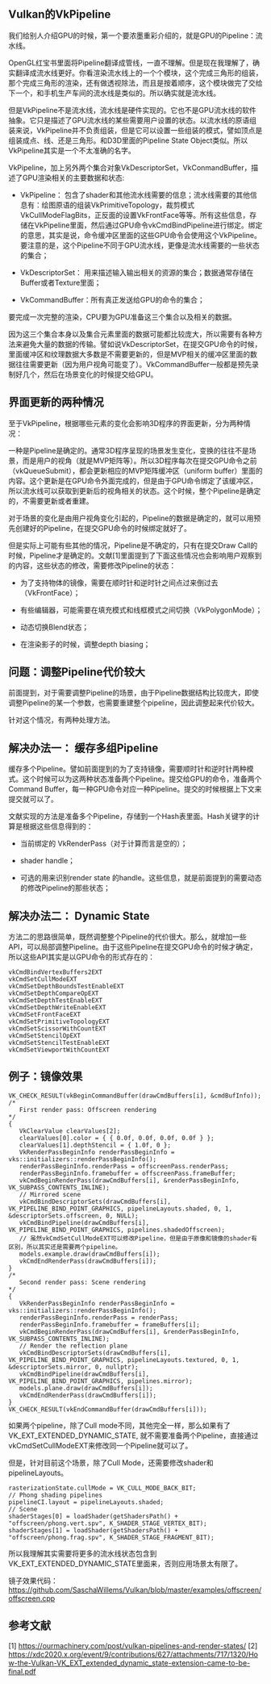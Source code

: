## Vulkan的VkPipeline

我们给别人介绍GPU的时候，第一个要浓墨重彩介绍的，就是GPU的Pipeline：流水线。

OpenGL红宝书里面将Pipeline翻译成管线，一直不理解。但是现在我理解了，确实翻译成流水线更好。你看渲染流水线上的一个个模块，这个完成三角形的组装，那个完成三角形的渲染，还有做透视除法，而且是按着顺序，这个模块做完了交给下一个，和手机生产车间的流水线是类似的。所以确实就是流水线。

但是VkPipeline不是流水线，流水线是硬件实现的。它也不是GPU流水线的软件抽象。它只是描述了GPU流水线的某些需要用户设置的状态。以流水线的原语组装来说，VkPipeline并不负责组装，但是它可以设置一些组装的模式，譬如顶点是组装成点、线、还是三角形。和D3D里面的Pipeline State Object类似。所以VkPipeline其实是一个不太准确的名字。

VkPipeline，加上另外两个集合对象VkDescriptorSet，VkConmandBuffer，描述了GPU渲染相关的主要数据和状态:

- VkPipeline： 包含了shader和其他流水线需要的信息；流水线需要的其他信息有：绘图原语的组装VkPrimitiveTopology，裁剪模式VkCullModeFlagBits，正反面的设置VkFrontFace等等。所有这些信息，存储在VkPipeline里面，然后通过GPU命令vkCmdBindPipeline进行绑定。绑定的意思，其实是说，命令缓冲区里面的这些GPU命令会使用这个VkPipeline。要注意的是，这个Pipeline不同于GPU流水线，更像是流水线需要的一些状态的集合；

- VkDescriptorSet： 用来描述输入输出相关的资源的集合；数据通常存储在Buffer或者Texture里面；

- VkCommandBuffer：所有真正发送给GPU的命令的集合；

要完成一次完整的渲染，CPU要为GPU准备这三个集合以及相关的数据。

因为这三个集合本身以及集合元素里面的数据可能都比较庞大，所以需要有各种方法来避免大量的数据的传输。譬如说VkDescriptorSet，在提交GPU命令的时候，里面缓冲区和纹理数据大多数是不需要更新的，但是MVP相关的缓冲区里面的数据往往需要更新（因为用户视角可能变了）。VkCommandBuffer一般都是预先录制好几个，然后在场景变化的时候提交给GPU。

## 界面更新的两种情况

至于VkPipeline，根据哪些元素的变化会影响3D程序的界面更新，分为两种情况：

一种是Pipeline是确定的。通常3D程序呈现的场景发生变化，变换的往往不是场景，而是用户的视角（就是MVP矩阵等）。所以3D程序每次在提交GPU命令之前（vkQueueSubmit），都会更新相应的MVP矩阵缓冲区（uniform buffer）里面的内容。这个更新是在GPU命令外面完成的，但是由于GPU命令绑定了该缓冲区，所以流水线可以获取到更新后的视角相关的状态。这个时候，整个Pipeline是确定的，不需要更新或者重建。

对于场景的变化是由用户视角变化引起的，Pipeline的数据是确定的，就可以用预先创建好的Pipeline，在提交GPU命令的时候绑定就好了。

但是实际上可能有些其他的情况，Pipeline是不确定的，只有在提交Draw Call的时候，Pipeline才是确定的。文献[1]里面提到了下面这些情况也会影响用户观察到的内容，这些状态的修改，需要修改Pipeline的状态：

- 为了支持物体的镜像，需要在顺时针和逆时针之间点过来倒过去（VkFrontFace）；

- 有些编辑器，可能需要在填充模式和线框模式之间切换（VkPolygonMode）；

- 动态切换Blend状态；

- 在渲染影子的时候，调整depth biasing；


## 问题：调整Pipeline代价较大

前面提到，对于需要调整Pipeline的场景，由于Pipeline数据结构比较庞大，即使调整Pipeline的某一个参数，也需要重建整个pipeline，因此调整起来代价较大。

针对这个情况，有两种处理方法。


## 解决办法一： 缓存多组Pipeline

缓存多个Pipeline。譬如前面提到的为了支持镜像，需要顺时针和逆时针两种模式。这个时候可以为这两种状态准备两个Pipeline。提交给GPU的命令，准备两个Command Buffer，每一种GPU命令对应一种Pipeline。提交的时候根据上下文来提交就可以了。

文献实现的方法是准备多个Pipeline，存储到一个Hash表里面。Hash关键字的计算是根据这些信息得到的：

- 当前绑定的 VkRenderPass（对于计算而言是空的）；

- shader handle；

- 可选的用来识别render state 的handle。这些信息，就是前面提到的需要动态的修改Pipeline的那些状态；


## 解决办法二： Dynamic State

方法二的思路很简单，既然调整整个Pipeline的代价很大。那么，就增加一些API，可以局部调整Pipeline。由于这些Pipeline在提交GPU命令的时候才确定，所以这些API其实是以GPU命令的形式存在的：

```
vkCmdBindVertexBuffers2EXT
vkCmdSetCullModeEXT
vkCmdSetDepthBoundsTestEnableEXT
vkCmdSetDepthCompareOpEXT
vkCmdSetDepthTestEnableEXT
vkCmdSetDepthWriteEnableEXT
vkCmdSetFrontFaceEXT
vkCmdSetPrimitiveTopologyEXT
vkCmdSetScissorWithCountEXT
vkCmdSetStencilOpEXT
vkCmdSetStencilTestEnableEXT
vkCmdSetViewportWithCountEXT
```


## 例子：镜像效果

 ```
 VK_CHECK_RESULT(vkBeginCommandBuffer(drawCmdBuffers[i], &cmdBufInfo));
/*
	First render pass: Offscreen rendering
*/
{
	VkClearValue clearValues[2];
	clearValues[0].color = { { 0.0f, 0.0f, 0.0f, 0.0f } };
	clearValues[1].depthStencil = { 1.0f, 0 };
	VkRenderPassBeginInfo renderPassBeginInfo = vks::initializers::renderPassBeginInfo();
	renderPassBeginInfo.renderPass = offscreenPass.renderPass;
	renderPassBeginInfo.framebuffer = offscreenPass.frameBuffer;
	vkCmdBeginRenderPass(drawCmdBuffers[i], &renderPassBeginInfo, VK_SUBPASS_CONTENTS_INLINE);
	// Mirrored scene
	vkCmdBindDescriptorSets(drawCmdBuffers[i], VK_PIPELINE_BIND_POINT_GRAPHICS, pipelineLayouts.shaded, 0, 1, &descriptorSets.offscreen, 0, NULL);
	vkCmdBindPipeline(drawCmdBuffers[i], VK_PIPELINE_BIND_POINT_GRAPHICS, pipelines.shadedOffscreen);
    // 虽然vkCmdSetCullModeEXT可以修改Pipeline，但是由于原像和镜像的shader有区别，所以其实还是需要两个pipeline。
	models.example.draw(drawCmdBuffers[i]);
	vkCmdEndRenderPass(drawCmdBuffers[i]);
}
/*
	Second render pass: Scene rendering
*/
{
	VkRenderPassBeginInfo renderPassBeginInfo = vks::initializers::renderPassBeginInfo();
	renderPassBeginInfo.renderPass = renderPass;
	renderPassBeginInfo.framebuffer = frameBuffers[i];
	vkCmdBeginRenderPass(drawCmdBuffers[i], &renderPassBeginInfo, VK_SUBPASS_CONTENTS_INLINE);
	// Render the reflection plane
	vkCmdBindDescriptorSets(drawCmdBuffers[i], VK_PIPELINE_BIND_POINT_GRAPHICS, pipelineLayouts.textured, 0, 1, &descriptorSets.mirror, 0, nullptr);
	vkCmdBindPipeline(drawCmdBuffers[i], VK_PIPELINE_BIND_POINT_GRAPHICS, pipelines.mirror);
	models.plane.draw(drawCmdBuffers[i]);
	vkCmdEndRenderPass(drawCmdBuffers[i]);
}
VK_CHECK_RESULT(vkEndCommandBuffer(drawCmdBuffers[i]));
 ```

如果两个pipeline，除了Cull mode不同，其他完全一样，那么如果有了VK_EXT_EXTENDED_DYNAMIC_STATE, 就不需要准备两个Pipeline，直接通过vkCmdSetCullModeEXT来修改同一个Pipeline就可以了。

但是，针对目前这个场景，除了Cull Mode，还需要修改shader和pipelineLayouts。
```
rasterizationState.cullMode = VK_CULL_MODE_BACK_BIT;
// Phong shading pipelines
pipelineCI.layout = pipelineLayouts.shaded;
// Scene
shaderStages[0] = loadShader(getShadersPath() + "offscreen/phong.vert.spv", K_SHADER_STAGE_VERTEX_BIT);
shaderStages[1] = loadShader(getShadersPath() + "offscreen/phong.frag.spv", K_SHADER_STAGE_FRAGMENT_BIT);
```

所以我理解其实需要将更多的流水线状态包含到VK_EXT_EXTENDED_DYNAMIC_STATE里面来，否则应用场景太有限了。

镜子效果代码：https://github.com/SaschaWillems/Vulkan/blob/master/examples/offscreen/offscreen.cpp

## 参考文献

[1] https://ourmachinery.com/post/vulkan-pipelines-and-render-states/
[2] https://xdc2020.x.org/event/9/contributions/627/attachments/717/1320/How-the-Vulkan-VK_EXT_extended_dynamic_state-extension-came-to-be-final.pdf
